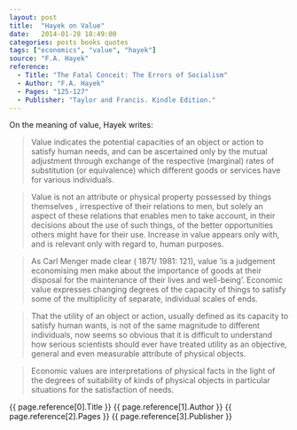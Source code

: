 ```yaml
---
layout: post
title:  "Hayek on Value"
date:   2014-01-28 18:49:00
categories: posts books quotes
tags: ["economics", "value", "hayek"]
source: "F.A. Hayek"
reference:
  - Title: "The Fatal Conceit: The Errors of Socialism"
  - Author: "F.A. Hayek"
  - Pages: "125-127"
  - Publisher: "Taylor and Francis. Kindle Edition."
---
```


On the meaning of value, Hayek writes:

> Value indicates the potential capacities of an object or action to satisfy human needs, and can be ascertained only by the mutual adjustment through exchange of the respective (marginal) rates of substitution (or equivalence) which different goods or services have for various individuals.

> Value is not an attribute or physical property possessed by things themselves , irrespective of their relations to men, but solely an aspect of these relations that enables men to take account, in their decisions about the use of such things, of the better opportunities others might have for their use. Increase in value appears only with, and is relevant only with regard to, human purposes.

> As Carl Menger made clear ( 1871/ 1981: 121), value ‘is a judgement economising men make about the importance of goods at their disposal for the maintenance of their lives and well-being’. Economic value expresses changing degrees of the capacity of things to satisfy some of the multiplicity of separate, individual scales of ends.

> That the utility of an object or action, usually defined as its capacity to satisfy human wants, is not of the same magnitude to different individuals, now seems so obvious that it is difficult to understand how serious scientists should ever have treated utility as an objective, general and even measurable attribute of physical objects.

> Economic values are interpretations of physical facts in the light of the degrees of suitability of kinds of physical objects in particular situations for the satisfaction of needs.

{{ page.reference[0].Title }}
{{ page.reference[1].Author }}
{{ page.reference[2].Pages }}
{{ page.reference[3].Publisher }}